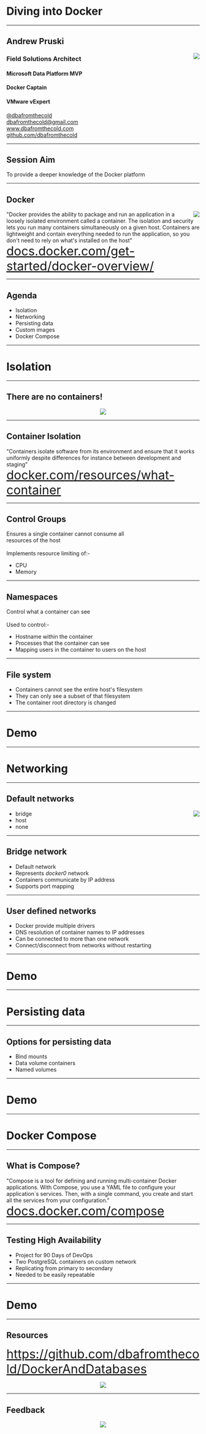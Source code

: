 # Diving into Docker

---

## Andrew Pruski

<img src="images/apruski.jpg" style="float: right"/>

### Field Solutions Architect
#### Microsoft Data Platform MVP
#### Docker Captain
#### VMware vExpert

<!-- .slide: style="text-align: left;"> -->
<i class="fab fa-twitter"></i><a href="https://twitter.com/dbafromthecold">  @dbafromthecold</a><br>
<i class="fas fa-envelope"></i>  dbafromthecold@gmail.com<br>
<i class="fab fa-wordpress"></i>  www.dbafromthecold.com<br>
<i class="fab fa-github"></i><a href="https://github.com/dbafromthecold">  github.com/dbafromthecold</a>

---

## Session Aim
<!-- .slide: style="text-align: left;"> -->
To provide a deeper knowledge of the Docker platform

---

## Docker

<img src="images/docker_icon.png" style="float: right"/>

<!-- .slide: style="text-align: left;"> -->
"Docker provides the ability to package and run an application in a loosely isolated environment called a container. The isolation and security lets you run many containers simultaneously on a given host. Containers are lightweight and contain everything needed to run the application, so you don't need to rely on what's installed on the host"
<font size="6"><a href="https://docs.docker.com/get-started/docker-overview/">docs.docker.com/get-started/docker-overview/</a></font>

---

## Agenda
<!-- .slide: style="text-align: left;"> -->
- Isolation<br>
- Networking<br>
- Persisting data<br>
- Custom images<br>
- Docker Compose<br>

---

# Isolation

---

## There are no containers!
<!-- .slide: style="text-align: left;"> -->

<p align="center">
  <img src="images/there-is-no-spoon.gif" />
</p>

---

## Container Isolation
<!-- .slide: style="text-align: left;"> -->
"Containers isolate software from its environment and ensure that it works uniformly despite differences for instance between development and staging"<br>
<font size="6"><a href="https://www.docker.com/resources/what-container">docker.com/resources/what-container</a></font>

---

## Control Groups
<!-- .slide: style="text-align: left;"> -->
Ensures a single container cannot consume all<br>
resources of the host<br>
<br>
Implements resource limiting of:-
- CPU
- Memory

---

## Namespaces
<!-- .slide: style="text-align: left;"> -->
Control what a container can see<br>
<br>
Used to control:-<br>
- Hostname within the container
- Processes that the container can see
- Mapping users in the container to users on the host

---

## File system
<!-- .slide: style="text-align: left;"> -->
- Containers cannot see the entire host's filesystem<br>
- They can only see a subset of that filesystem<br>
- The container root directory is changed

---

# Demo

---

# Networking

---

## Default networks
<!-- .slide: style="text-align: left;"> -->
<img src="images/docker_default_networks.png" style="float: right"/>

- bridge<br>
- host<br>
- none<br>

---

## Bridge network
<!-- .slide: style="text-align: left;"> -->
- Default network<br>
- Represents _docker0_ network<br>
- Containers communicate by IP address<br>
- Supports port mapping 

---

## User defined networks
<!-- .slide: style="text-align: left;"> -->
- Docker provide multiple drivers<br>
- DNS resolution of container names to IP addresses<br>
- Can be connected to more than one network<br>
- Connect/disconnect from networks without restarting<br>

---

# Demo

---

# Persisting data

---

## Options for persisting data
<!-- .slide: style="text-align: left;"> -->
- Bind mounts<br>
- Data volume containers<br>
- Named volumes


---

# Demo

---

# Docker Compose

---

## What is Compose?
<!-- .slide: style="text-align: left;"> -->
"Compose is a tool for defining and running multi-container Docker applications.
With Compose, you use a YAML file to configure your application`s services.
Then, with a single command, you create and start all the services from your configuration."<br>
<font size="6"><a href="https://docs.docker.com/compose/">docs.docker.com/compose</a></font>

---

## Testing High Availability
<!-- .slide: style="text-align: left;"> -->

- Project for 90 Days of DevOps
- Two PostgreSQL containers on custom network
- Replicating from primary to secondary
- Needed to be easily repeatable

---

# Demo

---

## Resources
<!-- .slide: style="text-align: left;"> -->
<font size="6">
<a href="https://github.com/dbafromthecold/DockerAndDatabases">https://github.com/dbafromthecold/DockerAndDatabases</a><br>
</font>

<p align="center">
  <img src="images/DockerDatabasesQr.png" />
</p>

---

## Feedback
<!-- .slide: style="text-align: left;"> -->

<p align="center">
<img src="images/openfest_feedback_qr.png" />
</p>